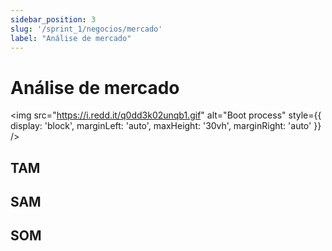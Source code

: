 ```yaml
---
sidebar_position: 3
slug: '/sprint_1/negocios/mercado'
label: "Análise de mercado"
---
```



# Análise de mercado

<img src="https://i.redd.it/q0dd3k02unqb1.gif" alt="Boot process" style={{ display: 'block', marginLeft: 'auto', maxHeight: '30vh', marginRight: 'auto' }} />

## TAM 

## SAM

## SOM